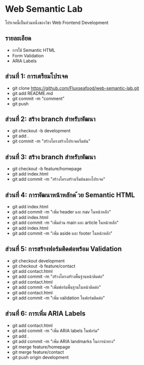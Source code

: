 # Web Semantic Lab
โปรเจคนี้เป็นส่วนหนึ่งของวิชา Web Frontend Development
## รายละเอียด
- การใช้ Semantic HTML
- Form Validation
- ARIA Labels
## ส่วนที่ 1: การเตรียมโปรเจค
- git clone https://github.com/Fluxseafood/web-semantic-lab.git
- git add README.md
- git commit -m "comment"
- git push
## ส่วนที่ 2: สร้าง branch สําหรับพัฒนา
- git checkout -b development
- git add .
- git commit -m "สร้างโครงสร้างโปรเจคเริ่มต้น"
## ส่วนที่ 3: สร้าง branch สําหรับพัฒนา
- git checkout -b feature/homepage
- git add index.html
- git add commit -m "สร้างโครงสร้างเริ่มต้นของโปรเจค"
## ส่วนที่ 4: การพัฒนาหน้าหลักด ้วย Semantic HTML
- git add index.html
- git add commit -m "เพิ่ม header และ nav ในหน้าหลัก"
- git add index.html
- git add commit -m "เพิ่มส่วน main และ article ในหน้าหลัก"
- git add index.html
- git add commit -m "เพิ่ม aside และ footer ในหน้าหลัก"
## ส่วนที่ 5: การสร้างฟอร์มติดต่อพร้อม Validation
- git checkout development
- git checkout -b feature/contact
- git add contact.html
- git add commit -m "สร้างโครงสร้างพื้นฐานหน้าติดต่อ"
- git add contact.html
- git add commit -m "เพิ่มฟอร์มพื้นฐานในหน้าติดต่อ"
- git add contact.html
- git add commit -m "เพิ่ม validation ในฟอร์มติดต่อ"
## ส่วนที่ 6: การเพิ่ม ARIA Labels
- git add contact.html
- git add commit -m "เพิ่ม ARIA labels ในฟอร์ม"
- git add .
- git add commit -m "เพิ่ม ARIA landmarks ในการนําทาง"
- git merge feature/homepage
- git merge feature/contact
- git push origin development
